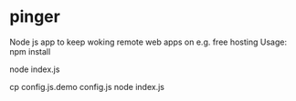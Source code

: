 pinger
======

Node js app to keep woking  remote web  apps on e.g. free hosting
Usage: npm install

node index.js

cp config.js.demo config.js
node index.js